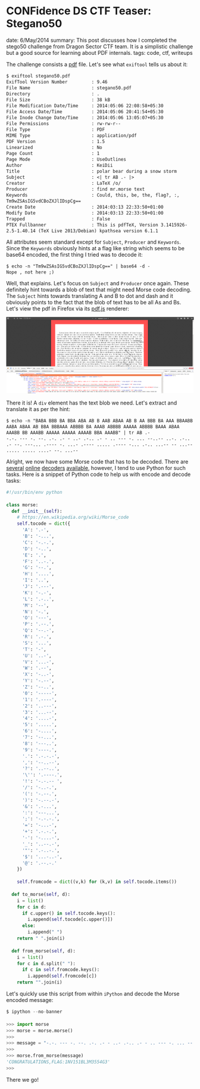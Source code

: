 CONFidence DS CTF Teaser: Stegano50
===================================
date: 6/May/2014
summary: This post discusses how I completed the stego50 challenge from Dragon Sector CTF team. It is a simplistic challenge but a good source for learning about PDF internals.
tags: code, ctf, writeups

The challenge consists a [pdf](/static/files/stegano50.pdf) file. Let's see what `exiftool` tells us about it:

```console
$ exiftool stegano50.pdf
ExifTool Version Number         : 9.46
File Name                       : stegano50.pdf
Directory                       : .
File Size                       : 38 kB
File Modification Date/Time     : 2014:05:06 22:08:58+05:30
File Access Date/Time           : 2014:05:06 20:41:54+05:30
File Inode Change Date/Time     : 2014:05:06 13:05:07+05:30
File Permissions                : rw-rw-r--
File Type                       : PDF
MIME Type                       : application/pdf
PDF Version                     : 1.5
Linearized                      : No
Page Count                      : 1
Page Mode                       : UseOutlines
Author                          : KeiDii
Title                           : polar bear during a snow storm
Subject                         : <| tr AB .- |>
Creator                         : LaTeX /o/
Producer                        : find mr.morse text
Keywords                        : Could, this, be, the, flag?, :, Tm9wZSAsIG5vdCBoZXJlIDspCg==
Create Date                     : 2014:03:13 22:33:50+01:00
Modify Date                     : 2014:03:13 22:33:50+01:00
Trapped                         : False
PTEX Fullbanner                 : This is pdfTeX, Version 3.1415926-2.5-1.40.14 (TeX Live 2013/Debian) kpathsea version 6.1.1
```

All attributes seem standard except for `Subject`, `Producer` and `Keywords`. Since the `Keywords` obviously hints at a flag like string which seems to be base64 encoded, the first thing I tried was to decode it:

```console
$ echo -n "Tm9wZSAsIG5vdCBoZXJlIDspCg==" | base64 -d - 
Nope , not here ;)
```

Well, that explains. Let's focus on `Subject` and `Producer` once again. These definitely hint towards a blob of text that might need Morse code decoding. The `Subject` hints towards translating A and B to dot and dash and it obviously points to the fact that the blob of text has to be all As and Bs. Let's view the pdf in Firefox via its [pdf.js](https://mozilla.github.io/pdf.js/) renderer:

![stego50_pdfjs.png](/static/files/stego50_pdfjs.png)

There it is! A `div` element has the text blob we need. Let's extract and translate it as per the hint:

```console
$ echo -n "BABA BBB BA BBA ABA AB B AAB ABAA AB B AA BBB BA AAA BBAABB AABA ABAA AB BBA BBBAAA ABBBB BA AAAB ABBBB AAAAA ABBBB BAAA ABAA AAABB BB AAABB AAAAA AAAAA AAAAB BBA AAABB" | tr AB .-
-.-. --- -. --. .-. .- - ..- .-.. .- - .. --- -. ... --..-- ..-. .-.. .- --. ---... .---- -. ...- .---- ..... .---- -... .-.. ...-- -- ...-- ..... ..... ....- --. ...--
```

Alright, we now have some Morse code that has to be decoded. There are [several](http://mattfedder.com/cgi-bin/morse.pl) [online](http://morsecode.scphillips.com/translator.html) [decoders](http://www.onlineconversion.com/morse_code.htm) [available](http://www.unit-conversion.info/texttools/morse-code/), however, I tend to use Python for such tasks. Here is a snippet of Python code to help us with encode and decode tasks:

```python
#!/usr/bin/env python

class morse:
  def __init__(self):
    # https://en.wikipedia.org/wiki/Morse_code
    self.tocode = dict({
      'A': '.-',
      'B': '-...',
      'C': '-.-.',
      'D': '-..',
      'E': '.',
      'F': '..-.',
      'G': '--.',
      'H': '....',
      'I': '..',
      'J': '.---',
      'K': '-.-',
      'L': '.-..',
      'M': '--',
      'N': '-.',
      'O': '---',
      'P': '.--.',
      'Q': '--.-',
      'R': '.-.',
      'S': '...',
      'T': '-',
      'U': '..-',
      'V': '...-',
      'W': '.--',
      'X': '-..-',
      'Y': '-.--',
      'Z': '--..',
      '0': '-----',
      '1': '.----',
      '2': '..---',
      '3': '...--',
      '4': '....-',
      '5': '.....',
      '6': '-....',
      '7': '--...',
      '8': '---..',
      '9': '----.',
      '.': '.-.-.-',
      ',': '--..--',
      '?': '..--..',
      '\'': '.----.',
      '!': '-.-.-- ',
      '/': '-..-.',
      '(': '-.--.',
      ')': '-.--.-',
      '&': '.-...',
      ':': '---...',
      ';': '-.-.-.',
      '=': '-...-',
      '+': '.-.-.',
      '-': '-....-',
      '_': '..--.-',
      '"': '.-..-.',
      '$': '...-..-',
      '@': '.--.-.'
    })

    self.fromcode = dict((v,k) for (k,v) in self.tocode.items())

  def to_morse(self, d):
    i = list()
    for c in d:
      if c.upper() in self.tocode.keys():
        i.append(self.tocode[c.upper()])
      else:
        i.append(" ")
    return " ".join(i)

  def from_morse(self, d):
    i = list()
    for c in d.split(" "):
      if c in self.fromcode.keys():
        i.append(self.fromcode[c])
    return "".join(i)
```

Let's quickly use this script from within `iPython` and decode the Morse encoded message:

```python
$ ipython --no-banner

>>> import morse
>>> morse = morse.morse()
>>>
>>> message = "-.-. --- -. --. .-. .- - ..- .-.. .- - .. --- -. ... --..-- ..-. .-.. .- --. ---... .---- -. ...- .---- ..... .---- -... .-.. ...-- -- ...-- ..... ..... ....- --. ...--"
>>>
>>> morse.from_morse(message)
'CONGRATULATIONS,FLAG:1NV151BL3M3554G3'
>>>
```

There we go!